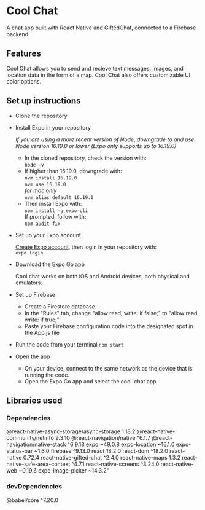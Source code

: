 # Cool Chat

A chat app built with React Native and GiftedChat, connected to a Firebase backend

## Features

Cool Chat allows you to send and recieve text messages, images, and location data in the form of a map. Cool Chat also offers customizable UI color options.

## Set up instructions

- Clone the repository

- Install Expo in your repository

    *If you are using a more recent version of Node, downgrade to and use Node version 16.19.0 or lower (Expo only supports up to 16.19.0)*
    
    - In the cloned repository, check the version with:  
        `node -v`  
    - If higher than 16.19.0, downgrade with:  
        `nvm install 16.19.0`  
        `nvm use 16.19.0`   
        *for mac only*  
        `nvm alias default 16.19.0`  
    - Then install Expo with:  
        `npm install -g expo-cli`  
        If prompted, follow with:  
        `npm audit fix`  

- Set up your Expo account

    [Create Expo account](https://expo.dev/signup), then login in your repository with:      
    `expo login`

- Download the Expo Go app

    Cool chat works on both iOS and Android devices, both physical and emulators.

- Set up Firebase

    - Create a Firestore database
    - In the "Rules" tab, change "allow read, write: if false;" to "allow read, write: if true;"
    - Paste your Firebase configuration code into the designated spot in the App.js file

- Run the code from your terminal
    `npm start`

- Open the app

    - On your device, connect to the same network as the device that is running the code.
    - Open the Expo Go app and select the cool-chat app
    
## Libraries used

### Dependencies

@react-native-async-storage/async-storage 1.18.2
    @react-native-community/netinfo 9.3.10
    @react-navigation/native ^6.1.7
    @react-navigation/native-stack ^6.9.13
    expo ~49.0.8
    expo-location ~16.1.0
    expo-status-bar ~1.6.0
    firebase ^9.13.0
    react 18.2.0
    react-dom ^18.2.0
    react-native 0.72.4
    react-native-gifted-chat ^2.4.0
    react-native-maps 1.3.2
    react-native-safe-area-context ^4.7.1
    react-native-screens ^3.24.0
    react-native-web ~0.19.6
    expo-image-picker ~14.3.2"

### devDependencies 

@babel/core ^7.20.0